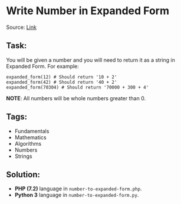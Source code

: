 # Write Number in Expanded Form

Source: [Link](https://www.codewars.com/kata/write-number-in-expanded-form/python)

## Task:

You will be given a number and you will need to return it as a string in Expanded Form. For example:

```
expanded_form(12) # Should return '10 + 2'
expanded_form(42) # Should return '40 + 2'
expanded_form(70304) # Should return '70000 + 300 + 4'
```

**NOTE**: All numbers will be whole numbers greater than 0.

## Tags:

* Fundamentals
* Mathematics
* Algorithms
* Numbers
* Strings

## Solution:

* **PHP (7.2)** language in `number-to-expanded-form.php`.
* **Python 3** language in `number-to-expanded-form.py`.
